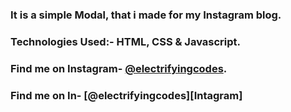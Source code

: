 ### It is a simple Modal, that i made for my Instagram blog.

### Technologies Used:- HTML, CSS & Javascript.

### Find me on Instagram- [@electrifyingcodes][Instagram].
### Find me on In- [@electrifyingcodes][Intagram]
[Instagram]: https://www.instagram.com/electrifyingcodes